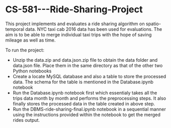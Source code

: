 # CS-581---Ride-Sharing-Project

This project implements and evaluates a ride sharing algorithm on spatio-temporal data. NYC taxi cab 2016 data has been used for evaluations. The aim is to be able to merge individual taxi trips with the hope of saving mileage as well as time.

To run the project:
- Unzip the data.zip and data.json.zip file to obtain the data folder and data.json file. Place them in the same directory as that of the other two Python notebooks
- Create a locate MySQL database and also a table to store the processed data. The schema for the table is mentioned in the Database.ipynb notebook
- Run the Database.ipynb notebook first which essentialy takes all the trips data month by month and performs the preprocessing steps. It also finally stores the processed data in the table created in above step.
- Run the DBMS-ride-sharing-final.ipynb notebook in a sequential manner using the instructions provided within the notebook to get the merged rides output.
